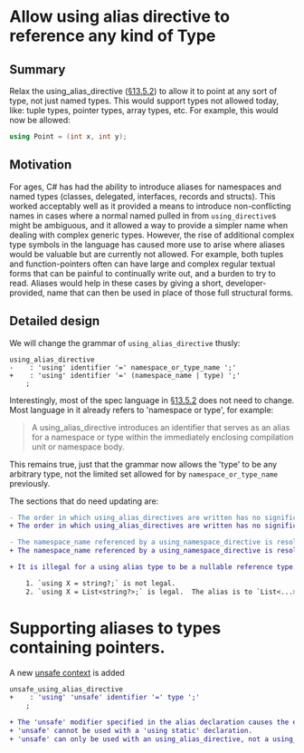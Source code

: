 # Allow using alias directive to reference any kind of Type

## Summary
Relax the using_alias_directive ([§13.5.2](https://github.com/dotnet/csharpstandard/blob/draft-v6/standard/namespaces.md#1352-using-alias-directives)) to allow it to point at any sort of type, not just named types.  This would support types not allowed today, like: tuple types, pointer types, array types, etc.  For example, this would now be allowed:

```c#
using Point = (int x, int y);
```

## Motivation
For ages, C# has had the ability to introduce aliases for namespaces and named types (classes, delegated, interfaces, records and structs).  This worked acceptably well as it provided a means to introduce non-conflicting names in cases where a normal named pulled in from `using_directive`s might be ambiguous, and it allowed a way to provide a simpler name when dealing with complex generic types.  However, the rise of additional complex type symbols in the language has caused more use to arise where aliases would be valuable but are currently not allowed.  For example, both tuples and function-pointers often can have large and complex regular textual forms that can be painful to continually write out, and a burden to try to read.  Aliases would help in these cases by giving a short, developer-provided, name that can then be used in place of those full structural forms.

## Detailed design
We will change the grammar of `using_alias_directive` thusly:

```
using_alias_directive
-    : 'using' identifier '=' namespace_or_type_name ';'
+    : 'using' identifier '=' (namespace_name | type) ';'
    ;
```

Interestingly, most of the spec language in [§13.5.2](https://github.com/dotnet/csharpstandard/blob/draft-v6/standard/namespaces.md#1352-using-alias-directives) does not need to change.  Most language in it already refers to 'namespace or type', for example:

> A using_alias_directive introduces an identifier that serves as an alias for a namespace or type within the immediately enclosing compilation unit or namespace body.

This remains true, just that the grammar now allows the 'type' to be any arbitrary type, not the limited set allowed for by `namespace_or_type_name` previously.

The sections that do need updating are:

```diff
- The order in which using_alias_directives are written has no significance, and resolution of the namespace_or_type_name referenced by a using_alias_directive is not affected by the using_alias_directive itself or by other using_directives in the immediately containing compilation unit or namespace body. In other words, the namespace_or_type_name of a using_alias_directive is resolved as if the immediately containing compilation unit or namespace body had no using_directives. A using_alias_directive may however be affected by extern_alias_directives in the immediately containing compilation unit or namespace body. In the example
+ The order in which using_alias_directives are written has no significance, and resolution of the `(namespace_name | type)` referenced by a using_alias_directive is not affected by the using_alias_directive itself or by other using_directives in the immediately containing compilation unit or namespace body. In other words, the `(namespace_name | type)` of a using_alias_directive is resolved as if the immediately containing compilation unit or namespace body had no using_directives. A using_alias_directive may however be affected by extern_alias_directives in the immediately containing compilation unit or namespace body. In the example
```

```diff
- The namespace_name referenced by a using_namespace_directive is resolved in the same way as the namespace_or_type_name referenced by a using_alias_directive. Thus, using_namespace_directives in the same compilation unit or namespace body do not affect each other and can be written in any order.
+ The namespace_name referenced by a using_namespace_directive is resolved in the same way as the namespace_or_type_name referenced by a using_alias_directive. Thus, using_namespace_directives in the same compilation unit or namespace body do not affect each other and can be written in any order.
```

```diff
+ It is illegal for a using alias type to be a nullable reference type.

    1. `using X = string?;` is not legal.
    2. `using X = List<string?>;` is legal.  The alias is to `List<...>` which is itself not a nullable reference type itself, even though it contains one as a type argument.
```

# Supporting aliases to types containing pointers.

A new [unsafe context](https://github.com/dotnet/csharpstandard/blob/standard-v6/standard/unsafe-code.md#222-unsafe-contexts) is added 

```diff
unsafe_using_alias_directive
+    : 'using' 'unsafe' identifier '=' type ';'
    ;

+ The 'unsafe' modifier specified in the alias declaration causes the entire textual extent of the 'type' portion to become an unsafe context. 
+ 'unsafe' cannot be used with a 'using static' declaration. 
+ 'unsafe' can only be used with an using_alias_directive, not a using_directive.
```


